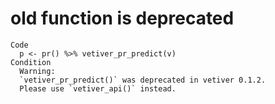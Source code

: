 # old function is deprecated

    Code
      p <- pr() %>% vetiver_pr_predict(v)
    Condition
      Warning:
      `vetiver_pr_predict()` was deprecated in vetiver 0.1.2.
      Please use `vetiver_api()` instead.

